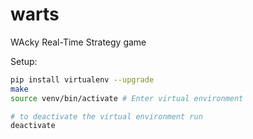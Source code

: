 # warts

WAcky Real-Time Strategy game

Setup:
```bash
pip install virtualenv --upgrade
make
source venv/bin/activate # Enter virtual environment

# to deactivate the virtual environment run
deactivate
```

